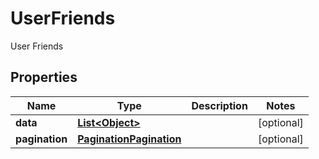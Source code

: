 

# UserFriends

User Friends

## Properties

| Name | Type | Description | Notes |
|------------ | ------------- | ------------- | -------------|
|**data** | [**List&lt;Object&gt;**](Object.md) |  |  [optional] |
|**pagination** | [**PaginationPagination**](PaginationPagination.md) |  |  [optional] |



